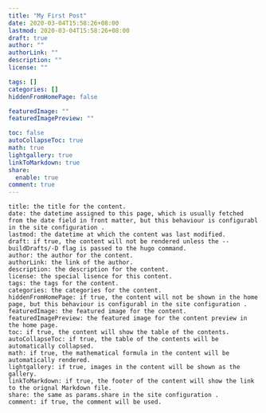 ```yaml
---
title: "My First Post"
date: 2020-03-04T15:58:26+08:00
lastmod: 2020-03-04T15:58:26+08:00
draft: true
author: ""
authorLink: ""
description: ""
license: ""

tags: []
categories: []
hiddenFromHomePage: false

featuredImage: ""
featuredImagePreview: ""

toc: false
autoCollapseToc: true
math: true
lightgallery: true
linkToMarkdown: true
share:
  enable: true
comment: true
---
```


    title: the title for the content.
    date: the datetime assigned to this page, which is usually fetched from the date field in front matter, but this behaviour is configurabl in the site configuration .
    lastmod: the datetime at which the content was last modified.
    draft: if true, the content will not be rendered unless the --buildDrafts/-D flag is passed to the hugo command.
    author: the author for the content.
    authorLink: the link of the author.
    description: the description for the content.
    license: the special lisence for this content.
    tags: the tags for the content.
    categories: the categories for the content.
    hiddenFromHomePage: if true, the content will not be shown in the home page, but this behaviour is configurabl in the site configuration .
    featuredImage: the featured image for the content.
    featuredImagePreview: the featured image for the content preview in the home page.
    toc: if true, the content will show the table of the contents.
    autoCollapseToc: if true, the table of the contents will be automatically collapsed.
    math: if true, the mathematical formula in the content will be automatically rendered.
    lightgallery: if true, images in the content will be shown as the gallery.
    linkToMarkdown: if true, the footer of the content will show the link to the orignal Markdown file.
    share: the same as params.share in the site configuration .
    comment: if true, the comment will be used.